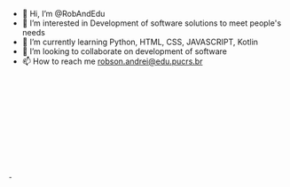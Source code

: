 - 👋 Hi, I’m @RobAndEdu
- 👀 I’m interested in Development of software solutions to meet people's needs
- 🌱 I’m currently learning Python, HTML, CSS, JAVASCRIPT, Kotlin
- 💞️ I’m looking to collaborate on development of software
- 📫 How to reach me robson.andrei@edu.pucrs.br

<div>
  <a href="https://github.com/RobAndEdu">
    <img height="180em" scr="https://github-readme-stats.vercel.app/api?username=RobAndEdu&show_icons=true&theme=dracula&include_all_commits=true&count_private=true"/>
    <img height="180em" scr="https://github-readme-stats.vercel.app/top-langs/?username=RobAndEdu&layout=compact&langs_count=1668&theme=dracula"/>
</div>
